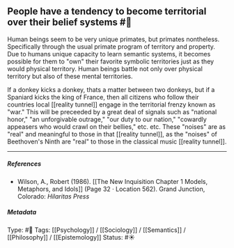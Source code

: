 ## People have a tendency to become territorial over their belief systems  #🧠 

Human beings seem to be very unique primates, but primates nontheless. Specifically through the usual primate program of territory and property. Due to humans unique capacity to learn semantic systems, it becomes possible for them to "own" their favorite symbolic territories just as they would physical territory. Human beings battle not only over physical territory but also of these mental territories. 

If a donkey kicks a donkey, thats a matter between two donkeys, but if a Spaniard kicks the king of France, then all citizens who follow their countries local [[reality tunnel]] engage in the territorial frenzy known as "war." This will be preceeded by a great deal of signals such as "national honor," "an unforgivable outrage," "our duty to our nation," "cowardly appeasers who would crawl on their bellies," etc. etc. These "noises" are as "real" and meaningful to those in that [[reality tunnel]], as the "noises" of Beethoven's Ninth are "real" to those in the classical music [[reality tunnel]]. 

___

##### References

- Wilson, A., Robert (1986). [[The New Inquisition Chapter 1 Models, Metaphors, and Idols]] (Page 32 · Location 562). Grand Junction, Colorado: _Hilaritas Press_

##### Metadata

Type: #🔴 
Tags: [[Psychology]] / [[Sociology]] / [[Semantics]] / [[Philosophy]] / [[Epistemology]]
Status: #☀️ 